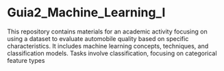 # Guia2_Machine_Learning_I
This repository contains materials for an academic activity focusing on using a dataset to evaluate automobile quality based on specific characteristics. It includes machine learning concepts, techniques, and classification models. Tasks involve classification, focusing on categorical feature types
